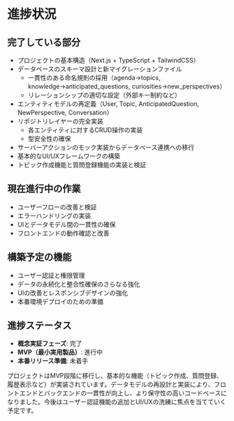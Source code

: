 # 進捗状況

## 完了している部分
- プロジェクトの基本構造（Next.js + TypeScript + TailwindCSS）
- データベースのスキーマ設計と新マイグレーションファイル
  - 一貫性のある命名規則の採用（agenda→topics, knowledge→anticipated_questions, curiosities→new_perspectives）
  - リレーションシップの適切な設定（外部キー制約など）
- エンティティモデルの再定義（User, Topic, AnticipatedQuestion, NewPerspective, Conversation）
- リポジトリレイヤーの完全実装
  - 各エンティティに対するCRUD操作の実装
  - 型安全性の確保
- サーバーアクションのモック実装からデータベース連携への移行
- 基本的なUI/UXフレームワークの構築
- トピック作成機能と質問登録機能の実装と検証

## 現在進行中の作業
- ユーザーフローの改善と検証
- エラーハンドリングの実装
- UIとデータモデル間の一貫性の確保
- フロントエンドの動作確認と改善

## 構築予定の機能
- ユーザー認証と権限管理
- データの永続化と整合性確保のさらなる強化
- UIの改善とレスポンシブデザインの強化
- 本番環境デプロイのための準備

## 進捗ステータス
- **概念実証フェーズ**: 完了
- **MVP（最小実用製品）**: 進行中
- **本番リリース準備**: 未着手

プロジェクトはMVP段階に移行し、基本的な機能（トピック作成、質問登録、履歴表示など）が実装されています。データモデルの再設計と実装により、フロントエンドとバックエンドの一貫性が向上し、より保守性の高いコードベースになりました。今後はユーザー認証機能の追加とUI/UXの洗練に焦点を当てていく予定です。
